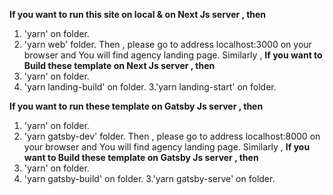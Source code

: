 **If you want to run this site on local & on Next Js server , then**

1. 'yarn' on folder.
2. 'yarn web' folder.
   Then , please go to address localhost:3000 on your browser and You will find agency landing page.
   Similarly ,
   **If you want to Build these template on Next Js server , then**
3. 'yarn' on folder.
4. 'yarn landing-build' on folder.
   3.'yarn landing-start' on folder.

**If you want to run these template on Gatsby Js server , then**

1. 'yarn' on folder.
2. 'yarn gatsby-dev' folder.
   Then , please go to address localhost:8000 on your browser and You will find agency landing page.
   Similarly ,
   **If you want to Build these template on Gatsby Js server , then**
3. 'yarn' on folder.
4. 'yarn gatsby-build' on folder.
   3.'yarn gatsby-serve' on folder.
